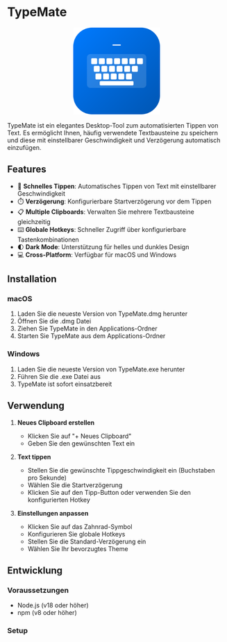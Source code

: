 # TypeMate

<p align="center">
  <img src="build/icon.svg" width="200" alt="TypeMate Logo">
</p>

TypeMate ist ein elegantes Desktop-Tool zum automatisierten Tippen von Text. Es ermöglicht Ihnen, häufig verwendete Textbausteine zu speichern und diese mit einstellbarer Geschwindigkeit und Verzögerung automatisch einzufügen.

## Features

- 🚀 **Schnelles Tippen**: Automatisches Tippen von Text mit einstellbarer Geschwindigkeit
- ⏱️ **Verzögerung**: Konfigurierbare Startverzögerung vor dem Tippen
- 📋 **Multiple Clipboards**: Verwalten Sie mehrere Textbausteine gleichzeitig
- ⌨️ **Globale Hotkeys**: Schneller Zugriff über konfigurierbare Tastenkombinationen
- 🌓 **Dark Mode**: Unterstützung für helles und dunkles Design
- 💻 **Cross-Platform**: Verfügbar für macOS und Windows

## Installation

### macOS
1. Laden Sie die neueste Version von TypeMate.dmg herunter
2. Öffnen Sie die .dmg Datei
3. Ziehen Sie TypeMate in den Applications-Ordner
4. Starten Sie TypeMate aus dem Applications-Ordner

### Windows
1. Laden Sie die neueste Version von TypeMate.exe herunter
2. Führen Sie die .exe Datei aus
3. TypeMate ist sofort einsatzbereit

## Verwendung

1. **Neues Clipboard erstellen**
   - Klicken Sie auf "+ Neues Clipboard"
   - Geben Sie den gewünschten Text ein

2. **Text tippen**
   - Stellen Sie die gewünschte Tippgeschwindigkeit ein (Buchstaben pro Sekunde)
   - Wählen Sie die Startverzögerung
   - Klicken Sie auf den Tipp-Button oder verwenden Sie den konfigurierten Hotkey

3. **Einstellungen anpassen**
   - Klicken Sie auf das Zahnrad-Symbol
   - Konfigurieren Sie globale Hotkeys
   - Stellen Sie die Standard-Verzögerung ein
   - Wählen Sie Ihr bevorzugtes Theme

## Entwicklung

### Voraussetzungen
- Node.js (v18 oder höher)
- npm (v8 oder höher)

### Setup 